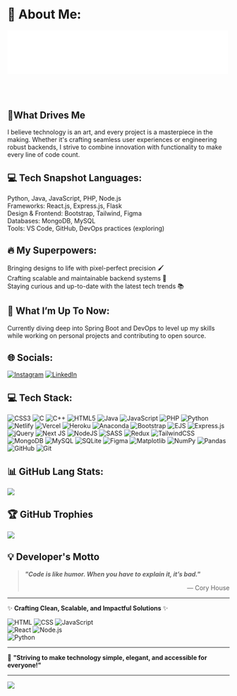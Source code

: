 # 🚀 About Me:
<svg width="500" height="100" xmlns="http://www.w3.org/2000/svg">
  <style>
    @keyframes typing {
      from { stroke-dashoffset: 500; }
      to { stroke-dashoffset: 0; }
    }
    @keyframes fade {
      0% { opacity: 0; }
      20% { opacity: 1; }
      80% { opacity: 1; }
      100% { opacity: 0; }
    }
    @keyframes fadeIn {
      0% { opacity: 0; }
      100% { opacity: 1; }
    }
    @keyframes colorChange {
      0% { fill: #FF0000; }  /* Red */
      20% { fill: #FF00FF; } /* Purple */
      40% { fill: #0000FF; } /* Blue */
      60% { fill: #00FFFF; } /* Cyan */
      80% { fill: #00FF00; } /* Green */
      100% { fill: #FF0000; } /* Back to Red */
    }
    .typing-text {
      fill: none;
      stroke: #000;
      stroke-width: 1px;
      stroke-dasharray: 500;
      stroke-dashoffset: 500;
      animation: typing 2s ease forwards, fade 4s ease forwards;
    }
    .welcome-text {
      opacity: 0;
      animation: 
        fadeIn 2s ease forwards,
        colorChange 8s linear infinite;
      animation-delay: 4s, 6s;
    }
  </style>
  <defs>
    <linearGradient id="textGradient" x1="0%" y1="0%" x2="100%" y2="0%">
      <stop offset="0%" style="stop-color:#FF0000;stop-opacity:1">
        <animate attributeName="stop-color" 
          values="#FF0000;#FF00FF;#0000FF;#00FFFF;#00FF00;#FF0000"
          dur="8s" repeatCount="indefinite"/>
      </stop>
      <stop offset="100%" style="stop-color:#FF00FF;stop-opacity:1">
        <animate attributeName="stop-color" 
          values="#FF00FF;#0000FF;#00FFFF;#00FF00;#FF0000;#FF00FF"
          dur="8s" repeatCount="indefinite"/>
      </stop>
    </linearGradient>
  </defs>
  <rect width="100%" height="100%" fill="#ffffff"/>
  <text class="typing-text" x="50%" y="40%" dominant-baseline="middle" text-anchor="middle" 
        font-family="Arial, Helvetica, sans-serif" font-size="30">
    Hello! I'm Rohan V
  </text>
  <text class="welcome-text" x="50%" y="40%" dominant-baseline="middle" text-anchor="middle" 
        font-family="Arial, Helvetica, sans-serif" font-size="30" fill="url(#textGradient)">
    Welcome to My Profile
  </text>
</svg>

<svg width="800" height="80" xmlns="http://www.w3.org/2000/svg">
  <style>
    @keyframes typeIntro {
      from { stroke-dashoffset: 1000; }
      to { stroke-dashoffset: 0; }
    }
    @keyframes fadeToBlack {
      0%, 90% { stroke: #000; fill: transparent; }
      100% { stroke: transparent; fill: #000; }
    }
    .intro-text {
      fill: transparent;
      stroke: #000;
      stroke-width: 1px;
      stroke-dasharray: 1000;
      stroke-dashoffset: 1000;
      animation: 
        typeIntro 5s ease forwards,
        fadeToBlack 1s ease forwards 5s;
      font-family: Arial, Helvetica, sans-serif;
      font-size: 16px;
    }
  </style>
  <text class="intro-text" x="50%" y="50%" text-anchor="middle" dominant-baseline="middle">
    Hello! I'm Rohan V 👋 – a curious coder, creative thinker, and passionate Full Stack Developer.
  </text>
  <text class="intro-text" x="50%" y="70%" text-anchor="middle" dominant-baseline="middle">
    My journey into tech is fueled by my love for solving real-world problems through clean, functional, and visually stunning code.
  </text>
</svg>

## 🌟What Drives Me
I believe technology is an art, and every project is a masterpiece in the making. Whether it's crafting seamless user experiences or engineering robust backends, I strive to combine innovation with functionality to make every line of code count.<br>
## 💻 Tech Snapshot Languages:  
Python, Java, JavaScript, PHP, Node.js<br>Frameworks: React.js, Express.js, Flask<br>Design & Frontend: Bootstrap, Tailwind, Figma<br>Databases: MongoDB, MySQL<br>Tools: VS Code, GitHub, DevOps practices (exploring)<br>
## 🔥 My Superpowers: 
Bringing designs to life with pixel-perfect precision 🖌️<br>Crafting scalable and maintainable backend systems 🔧<br>Staying curious and up-to-date with the latest tech trends 📚<br>
## 🌱 What I’m Up To Now:
Currently diving deep into Spring Boot and DevOps to level up my skills while working on personal projects and contributing to open source.


## 🌐 Socials:
[![Instagram](https://img.shields.io/badge/Instagram-%23E4405F.svg?logo=Instagram&logoColor=white)](https://instagram.com/r_00han) [![LinkedIn](https://img.shields.io/badge/LinkedIn-%230077B5.svg?logo=linkedin&logoColor=white)](https://linkedin.com/in/rohan-v-896883245) 

## 💻 Tech Stack:
![CSS3](https://img.shields.io/badge/css3-%231572B6.svg?style=plastic&logo=css3&logoColor=white) ![C](https://img.shields.io/badge/c-%2300599C.svg?style=plastic&logo=c&logoColor=white) ![C++](https://img.shields.io/badge/c++-%2300599C.svg?style=plastic&logo=c%2B%2B&logoColor=white) ![HTML5](https://img.shields.io/badge/html5-%23E34F26.svg?style=plastic&logo=html5&logoColor=white) ![Java](https://img.shields.io/badge/java-%23ED8B00.svg?style=plastic&logo=openjdk&logoColor=white) ![JavaScript](https://img.shields.io/badge/javascript-%23323330.svg?style=plastic&logo=javascript&logoColor=%23F7DF1E) ![PHP](https://img.shields.io/badge/php-%23777BB4.svg?style=plastic&logo=php&logoColor=white) ![Python](https://img.shields.io/badge/python-3670A0?style=plastic&logo=python&logoColor=ffdd54) ![Netlify](https://img.shields.io/badge/netlify-%23000000.svg?style=plastic&logo=netlify&logoColor=#00C7B7) ![Vercel](https://img.shields.io/badge/vercel-%23000000.svg?style=plastic&logo=vercel&logoColor=white) ![Heroku](https://img.shields.io/badge/heroku-%23430098.svg?style=plastic&logo=heroku&logoColor=white) ![Anaconda](https://img.shields.io/badge/Anaconda-%2344A833.svg?style=plastic&logo=anaconda&logoColor=white) ![Bootstrap](https://img.shields.io/badge/bootstrap-%238511FA.svg?style=plastic&logo=bootstrap&logoColor=white) ![EJS](https://img.shields.io/badge/ejs-%23B4CA65.svg?style=plastic&logo=ejs&logoColor=black) ![Express.js](https://img.shields.io/badge/express.js-%23404d59.svg?style=plastic&logo=express&logoColor=%2361DAFB) ![jQuery](https://img.shields.io/badge/jquery-%230769AD.svg?style=plastic&logo=jquery&logoColor=white) ![Next JS](https://img.shields.io/badge/Next-black?style=plastic&logo=next.js&logoColor=white) ![NodeJS](https://img.shields.io/badge/node.js-6DA55F?style=plastic&logo=node.js&logoColor=white) ![SASS](https://img.shields.io/badge/SASS-hotpink.svg?style=plastic&logo=SASS&logoColor=white) ![Redux](https://img.shields.io/badge/redux-%23593d88.svg?style=plastic&logo=redux&logoColor=white) ![TailwindCSS](https://img.shields.io/badge/tailwindcss-%2338B2AC.svg?style=plastic&logo=tailwind-css&logoColor=white) ![MongoDB](https://img.shields.io/badge/MongoDB-%234ea94b.svg?style=plastic&logo=mongodb&logoColor=white) ![MySQL](https://img.shields.io/badge/mysql-4479A1.svg?style=plastic&logo=mysql&logoColor=white) ![SQLite](https://img.shields.io/badge/sqlite-%2307405e.svg?style=plastic&logo=sqlite&logoColor=white) ![Figma](https://img.shields.io/badge/figma-%23F24E1E.svg?style=plastic&logo=figma&logoColor=white) ![Matplotlib](https://img.shields.io/badge/Matplotlib-%23ffffff.svg?style=plastic&logo=Matplotlib&logoColor=black) ![NumPy](https://img.shields.io/badge/numpy-%23013243.svg?style=plastic&logo=numpy&logoColor=white) ![Pandas](https://img.shields.io/badge/pandas-%23150458.svg?style=plastic&logo=pandas&logoColor=white) ![GitHub](https://img.shields.io/badge/github-%23121011.svg?style=plastic&logo=github&logoColor=white) ![Git](https://img.shields.io/badge/git-%23F05033.svg?style=plastic&logo=git&logoColor=white)

## 📊 GitHub Lang Stats:

![](https://github-readme-stats.vercel.app/api/top-langs/?username=RohanVH&theme=holi&hide_border=true&include_all_commits=true&count_private=true&layout=compact)

## 🏆 GitHub Trophies
![](https://github-profile-trophy.vercel.app/?username=RohanVH&theme=shadow_green&no-frame=false&no-bg=false&margin-w=4)

## 💡 Developer's Motto  

> **_"Code is like humor. When you have to explain it, it’s bad."_**  
> <div align="right"> — Cory House  </div> 

---

✨ **Crafting Clean, Scalable, and Impactful Solutions** ✨  

![HTML](https://img.shields.io/badge/-HTML-orange?style=flat-square&logo=html5&logoColor=white) 
![CSS](https://img.shields.io/badge/-CSS-blue?style=flat-square&logo=css3&logoColor=white) 
![JavaScript](https://img.shields.io/badge/-JavaScript-yellow?style=flat-square&logo=javascript&logoColor=black)  
![React](https://img.shields.io/badge/-React-61DAFB?style=flat-square&logo=react&logoColor=black) 
![Node.js](https://img.shields.io/badge/-Node.js-green?style=flat-square&logo=node.js&logoColor=white)  
![Python](https://img.shields.io/badge/-Python-blue?style=flat-square&logo=python&logoColor=white)

---

🎯 **"Striving to make technology simple, elegant, and accessible for everyone!"**



---
[![](https://visitcount.itsvg.in/api?id=RohanVH&icon=5&color=3)](https://visitcount.itsvg.in)

<!-- Proudly created with GPRM ( https://gprm.itsvg.in ) -->